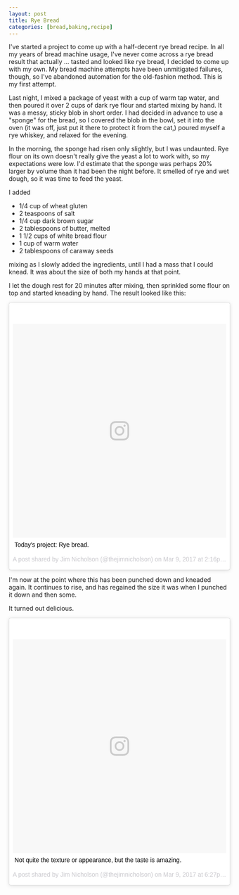 ```yaml
---
layout: post
title: Rye Bread
categories: [bread,baking,recipe]
---
```


I've started a project to come up with a half-decent rye bread recipe. In all my years of bread machine usage, I've never come across a rye bread result that actually ... tasted and looked like rye bread, I decided to come up with my own.
My bread machine attempts have been unmitigated failures, though, so I've abandoned automation for the old-fashion method. This is my first attempt.

Last night, I mixed a package of yeast with a cup of warm tap water, and then poured it over 2 cups of dark rye flour and started mixing by hand. It was a messy, sticky blob in short order. I had decided in advance to use a "sponge" for the bread, so I covered the blob in the bowl, set it into the oven (it was off, just put it there to protect it from the cat,) poured myself a rye whiskey, and relaxed for the evening.

In the morning, the sponge had risen only slightly, but I was undaunted. Rye flour on its own doesn't really give the yeast a lot to work with, so my expectations were low. I'd estimate that the sponge was perhaps 20% larger by volume than it had been the night before. It smelled of rye and wet dough, so it was time to feed the yeast.

I added

+ 1/4 cup of wheat gluten
+ 2 teaspoons of salt
+ 1/4 cup dark brown sugar
+ 2 tablespoons of butter, melted
+ 1 1/2 cups of white bread flour
+ 1 cup of warm water
+ 2 tablespoons of caraway seeds

mixing as I slowly added the ingredients, until I had a mass that I could knead. It was about the size of both my hands at that point.

I let the dough rest for 20 minutes after mixing, then sprinkled some flour on top and started kneading by hand. The result looked like this:

<blockquote class="instagram-media" data-instgrm-captioned data-instgrm-version="7" style=" background:#FFF; border:0; border-radius:3px; box-shadow:0 0 1px 0 rgba(0,0,0,0.5),0 1px 10px 0 rgba(0,0,0,0.15); margin: 1px; max-width:658px; padding:0; width:99.375%; width:-webkit-calc(100% - 2px); width:calc(100% - 2px);"><div style="padding:8px;"> <div style=" background:#F8F8F8; line-height:0; margin-top:40px; padding:50.0% 0; text-align:center; width:100%;"> <div style=" background:url(data:image/png;base64,iVBORw0KGgoAAAANSUhEUgAAACwAAAAsCAMAAAApWqozAAAABGdBTUEAALGPC/xhBQAAAAFzUkdCAK7OHOkAAAAMUExURczMzPf399fX1+bm5mzY9AMAAADiSURBVDjLvZXbEsMgCES5/P8/t9FuRVCRmU73JWlzosgSIIZURCjo/ad+EQJJB4Hv8BFt+IDpQoCx1wjOSBFhh2XssxEIYn3ulI/6MNReE07UIWJEv8UEOWDS88LY97kqyTliJKKtuYBbruAyVh5wOHiXmpi5we58Ek028czwyuQdLKPG1Bkb4NnM+VeAnfHqn1k4+GPT6uGQcvu2h2OVuIf/gWUFyy8OWEpdyZSa3aVCqpVoVvzZZ2VTnn2wU8qzVjDDetO90GSy9mVLqtgYSy231MxrY6I2gGqjrTY0L8fxCxfCBbhWrsYYAAAAAElFTkSuQmCC); display:block; height:44px; margin:0 auto -44px; position:relative; top:-22px; width:44px;"></div></div> <p style=" margin:8px 0 0 0; padding:0 4px;"> <a href="https://www.instagram.com/p/BRbw0jgDNMa/" style=" color:#000; font-family:Arial,sans-serif; font-size:14px; font-style:normal; font-weight:normal; line-height:17px; text-decoration:none; word-wrap:break-word;" target="_blank">Today&#39;s project: Rye bread.</a></p> <p style=" color:#c9c8cd; font-family:Arial,sans-serif; font-size:14px; line-height:17px; margin-bottom:0; margin-top:8px; overflow:hidden; padding:8px 0 7px; text-align:center; text-overflow:ellipsis; white-space:nowrap;">A post shared by Jim Nicholson (@thejimnicholson) on <time style=" font-family:Arial,sans-serif; font-size:14px; line-height:17px;" datetime="2017-03-09T22:16:03+00:00">Mar 9, 2017 at 2:16pm PST</time></p></div></blockquote>
<script async defer src="//platform.instagram.com/en_US/embeds.js"></script>

I'm now at the point where this has been punched down and kneaded again. It continues to rise, and has regained the size it was when I punched it down and then some.

It turned out delicious.

<blockquote class="instagram-media" data-instgrm-captioned data-instgrm-version="7" style=" background:#FFF; border:0; border-radius:3px; box-shadow:0 0 1px 0 rgba(0,0,0,0.5),0 1px 10px 0 rgba(0,0,0,0.15); margin: 1px; max-width:658px; padding:0; width:99.375%; width:-webkit-calc(100% - 2px); width:calc(100% - 2px);"><div style="padding:8px;"> <div style=" background:#F8F8F8; line-height:0; margin-top:40px; padding:50.0% 0; text-align:center; width:100%;"> <div style=" background:url(data:image/png;base64,iVBORw0KGgoAAAANSUhEUgAAACwAAAAsCAMAAAApWqozAAAABGdBTUEAALGPC/xhBQAAAAFzUkdCAK7OHOkAAAAMUExURczMzPf399fX1+bm5mzY9AMAAADiSURBVDjLvZXbEsMgCES5/P8/t9FuRVCRmU73JWlzosgSIIZURCjo/ad+EQJJB4Hv8BFt+IDpQoCx1wjOSBFhh2XssxEIYn3ulI/6MNReE07UIWJEv8UEOWDS88LY97kqyTliJKKtuYBbruAyVh5wOHiXmpi5we58Ek028czwyuQdLKPG1Bkb4NnM+VeAnfHqn1k4+GPT6uGQcvu2h2OVuIf/gWUFyy8OWEpdyZSa3aVCqpVoVvzZZ2VTnn2wU8qzVjDDetO90GSy9mVLqtgYSy231MxrY6I2gGqjrTY0L8fxCxfCBbhWrsYYAAAAAElFTkSuQmCC); display:block; height:44px; margin:0 auto -44px; position:relative; top:-22px; width:44px;"></div></div> <p style=" margin:8px 0 0 0; padding:0 4px;"> <a href="https://www.instagram.com/p/BRcNpLqDsPt/" style=" color:#000; font-family:Arial,sans-serif; font-size:14px; font-style:normal; font-weight:normal; line-height:17px; text-decoration:none; word-wrap:break-word;" target="_blank">Not quite the texture or appearance, but the taste is amazing.</a></p> <p style=" color:#c9c8cd; font-family:Arial,sans-serif; font-size:14px; line-height:17px; margin-bottom:0; margin-top:8px; overflow:hidden; padding:8px 0 7px; text-align:center; text-overflow:ellipsis; white-space:nowrap;">A post shared by Jim Nicholson (@thejimnicholson) on <time style=" font-family:Arial,sans-serif; font-size:14px; line-height:17px;" datetime="2017-03-10T02:27:54+00:00">Mar 9, 2017 at 6:27pm PST</time></p></div></blockquote>
<script async defer src="//platform.instagram.com/en_US/embeds.js"></script>
